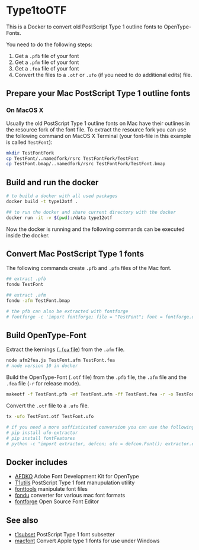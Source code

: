 # Type1toOTF

This is a Docker to convert old PostScript Type 1 outline fonts to OpenType-Fonts.

You need to do the following steps:

1. Get a `.pfb` file of your font
2. Get a `.pfm` file of your font
3. Get a `.fea` file of your font
4. Convert the files to a `.otf` or `.ufo` (if you need to do additional edits) file.

## Prepare your Mac PostScript Type 1 outline fonts

### On MacOS X

Usually the old PostScript Type 1 outline fonts on Mac have their outlines in the resource fork of the font file. To extract the resource fork you can use the following command on MacOS X Terminal (your font-file in this example is called `TestFont`):

```bash
mkdir TestFontFork
cp TestFont/..namedfork/rsrc TestFontFork/TestFont
cp TestFont.bmap/..namedfork/rsrc TestFontFork/TestFont.bmap
```

## Build and run the docker

```bash
# to build a docker with all used packages
docker build -t type12otf .

## to run the docker and share current directory with the docker
docker run -it -v $(pwd):/data type12otf
```

Now the docker is running and the following commands can be executed inside the docker.

## Convert Mac PostScript Type 1 fonts

The following commands create `.pfb` and `.pfm` files of the Mac font.

```bash
## extract .pfb
fondu TestFont

## extract .afm
fondu -afm TestFont.bmap

# the pfb can also be extracted with fontforge
# fontforge -c 'import fontforge; file = "TestFont"; font = fontforge.open(file); font.generate(file + ".pfb")'
```

## Build OpenType-Font

Extract the kernings ([`.fea` file](http://adobe-type-tools.github.io/afdko/OpenTypeFeatureFileSpecification.html)) from the `.afm` file.

```bash
node afm2fea.js TestFont.afm TestFont.fea
# node version 10 in docher
```

Build the OpenType-Font (`.otf` file) from the `.pfb` file, the `.afm` file and the `.fea` file (`-r` for release mode).

```bash
makeotf -f TestFont.pfb -mf TestFont.afm -ff TestFont.fea -r -o TestFont.otf
```

Convert the `.otf` file to a `.ufo` file.

```bash
tx -ufo TestFont.otf TestFont.ufo

# if you need a more suffisticated conversion you can use the following python script;
# pip install ufo-extractor
# pip install fontFeatures
# python -c "import extractor, defcon; ufo = defcon.Font(); extractor.extractUFO('AmbNewutPlain-Heavy.otf', ufo); ufo.save('AmbNewutPlain-Heavy.ufo')"
```

## Docker includes

- [AFDKO](https://github.com/adobe-type-tools/afdko) Adobe Font Development Kit for OpenType
- [T1utils](https://github.com/kohler/t1utils) PostScript Type 1 font manupulation utility
- [fonttools](https://github.com/fonttools/fonttools) manipulate font files
- [fondu](https://fondu.sourceforge.net/) converter for various mac font formats
- [fontforge](https://fontforge.org/) Open Source Font Editor

## See also

- [t1subset](https://ctan.org/tex-archive/fonts/utilities/t1subset) PostScript Type 1 font subsetter
- [macfont](https://ctan.org/tex-archive/fonts/utilities/macfont) Convert Apple type 1 fonts for use under Windows
